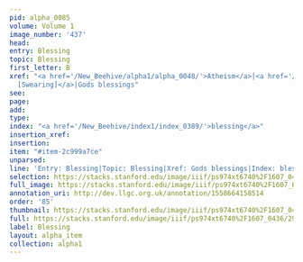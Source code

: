 ```yaml
---
pid: alpha_0085
volume: Volume 1
image_number: '437'
head: 
entry: Blessing
topic: Blessing
first_letter: B
xref: "<a href='/New_Beehive/alpha1/alpha_0048/'>Atheism</a>|<a href='/New_Beehive/toc_vol2/toc2_284/'>1455
  [Swearing]</a>|Gods blessings"
see: 
page: 
add: 
type: 
index: "<a href='/New_Beehive/index1/index_0389/'>blessing</a>"
insertion_xref: 
insertion: 
item: "#item-2c999a7ce"
unparsed: 
line: 'Entry: Blessing|Topic: Blessing|Xref: Gods blessings|Index: blessing|#item-2c999a7ce'
selection: https://stacks.stanford.edu/image/iiif/ps974xt6740%2F1607_0436/299,1144,3110,486/full/0/default.jpg
full_image: https://stacks.stanford.edu/image/iiif/ps974xt6740%2F1607_0436/full/full/0/default.jpg
annotation_uri: http://dev.llgc.org.uk/annotation/1558664158514
order: '85'
thumbnail: https://stacks.stanford.edu/image/iiif/ps974xt6740%2F1607_0436/299,1144,600,180/250,/0/default.jpg
full: https://stacks.stanford.edu/image/iiif/ps974xt6740%2F1607_0436/299,1144,3110,486/full/0/default.jpg
label: Blessing
layout: alpha_item
collection: alpha1
---
```

